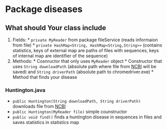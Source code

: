 # Package diseases

## What should Your class include
  1. Fields:
    * `private MyReader` from package fileService (reads informaion from file)
    * `private HashMap<String, HashMap<String,String>>` (contains statistics, keys of external map are paths of files with sequences, 
    keys of internal map are identifier of the sequence)
  2. Methods:
    * Cosnructor that only uses `MyReader` object
    * Constructor that uses `String downloadPath` (absolute path where file from [NCBI](https://www.ncbi.nlm.nih.gov/nuccore) will be
    saved) and `String driverPath` (absolute path to chromedriver.exe)
    * Method that finds your disease
### Huntington.java
  * `public Huntington(String downloadPath, String driverPath)` downloads file from [NCBI](https://www.ncbi.nlm.nih.gov/nuccore)
  * `public Huntington(MyReader file)` simple counstructor
  * `public void find()` finds a huntington disease in sequences in files and saves statistics in statistics map
